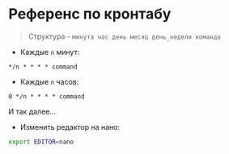 # Референс по кронтабу

> Структура - `минута час день месяц день_недели команда` 

 - Каждые `n` минут:
```cron
*/n * * * * command
```

 - Каждые `n` часов:
```cron
0 */n * * * * command
```

И так далее...

 - Изменить редактор на нано:
```bash
export EDITOR=nano
```